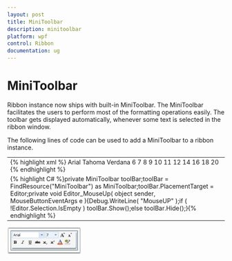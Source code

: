 ```yaml
---
layout: post
title: MiniToolbar
description: minitoolbar
platform: wpf
control: Ribbon
documentation: ug
---
```


# MiniToolbar

Ribbon instance now ships with built-in MiniToolbar. The MiniToolbar facilitates the users to perform most of the formatting operations easily. The toolbar gets displayed automatically, whenever some text is selected in the ribbon window.

The following lines of code can be used to add a MiniToolbar to a ribbon instance.



<table>
<tr>
<td>
{% highlight xml %}<ribbon:MiniToolbar x:Key="MiniToolbar">  <ribbon:RibbonComboBox Width="100" IsEditable="True" >    <ComboBoxItem>Arial</ComboBoxItem>    <ComboBoxItem>Tahoma</ComboBoxItem>    <ComboBoxItem>Verdana</ComboBoxItem>  </ribbon:RibbonComboBox>  <ribbon:RibbonComboBox Width="40" >    <ComboBoxItem>6</ComboBoxItem>    <ComboBoxItem>7</ComboBoxItem>    <ComboBoxItem>8</ComboBoxItem>    <ComboBoxItem>9</ComboBoxItem>    <ComboBoxItem>10</ComboBoxItem>    <ComboBoxItem>11</ComboBoxItem>    <ComboBoxItem>12</ComboBoxItem>    <ComboBoxItem>14</ComboBoxItem>    <ComboBoxItem>16</ComboBoxItem>    <ComboBoxItem>18</ComboBoxItem>    <ComboBoxItem>20</ComboBoxItem>  </ribbon:RibbonComboBox>  <ribbon:RibbonButton Command="EditingCommands.IncreaseFontSize" />  <ribbon:RibbonButton Command="EditingCommands.DecreaseFontSize" />  <ribbon:RibbonButton Command="EditingCommands.ToggleBold" />  <ribbon:RibbonButton Command="EditingCommands.ToggleItalic" />  <ribbon:RibbonButton Command="EditingCommands.ToggleUnderline" />  <ribbon:RibbonButton SmallIcon="/SampleImages/Strike.png" Click="OnStrikeThrough"/>  <ribbon:RibbonButton Command="EditingCommands.ToggleSubscript" />  <ribbon:RibbonButton Command="EditingCommands.ToggleSuperscript" />  <ribbon:RibbonButton SmallIcon="/SampleImages/FontColor.png"/>  <ribbon:RibbonButton SmallIcon="/SampleImages/TextHighlight.png"/></ribbon:MiniToolbar>{% endhighlight %}</td></tr>
<tr>
<td>
{% highlight C# %}private MiniToolbar toolBar;toolBar = FindResource("MiniToolbar") as MiniToolbar;toolBar.PlacementTarget = Editor;private void Editor_MouseUp( object sender, MouseButtonEventArgs e ){Debug.WriteLine( "MouseUP" );if ( !Editor.Selection.IsEmpty ) 			toolBar.Show();else    		toolBar.Hide();}{% endhighlight %}</td></tr>
</table>


![](MiniToolbar_images/MiniToolbar_img1.jpeg)




